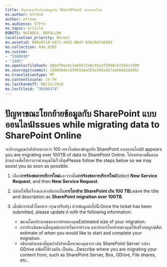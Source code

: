 ```yaml
---
title: ปัญหาขณะโยกย้ายข้อมูลกับ SharePoint แบบออนไลน์
ms.author: efrene
author: efrene
ms.audience: ITPro
ms.topic: article
ROBOTS: NOINDEX, NOFOLLOW
localization_priority: Normal
ms.assetid: 686e8f18-b871-4dd2-864f-8562947ab583
ms.collection: Adm_O365
ms.custom:
- "5300030"
- "1885"
ms.openlocfilehash: d8bdf0ac6c3a65b72e8c92a3f5960cb72b6cfd99
ms.sourcegitcommit: 1d98db8acb9959aba3b5e308a567ade6b62da56c
ms.translationtype: MT
ms.contentlocale: th-TH
ms.lasthandoff: 08/22/2019
ms.locfileid: "36504374"
---
```

# <a name="issues-while-migrating-data-to-sharepoint-online"></a><span data-ttu-id="df67a-102">ปัญหาขณะโยกย้ายข้อมูลกับ SharePoint แบบออนไลน์</span><span class="sxs-lookup"><span data-stu-id="df67a-102">Issues while migrating data to SharePoint Online</span></span>

<span data-ttu-id="df67a-103">จะปรากฏคุณกำลังย้ายมากกว่า 100 เทราไบต์ของข้อมูลกับ SharePoint แบบออนไลน์</span><span class="sxs-lookup"><span data-stu-id="df67a-103">It appears you are migrating over 100TB of data to SharePoint Online.</span></span> <span data-ttu-id="df67a-104">โปรดทำตามขั้นตอนด้านล่างเพื่อให้เราอาจช่วยคุณได้เร็วที่สุด</span><span class="sxs-lookup"><span data-stu-id="df67a-104">Please follow the steps below so we may assist you as soon as possible.</span></span> 

1. <span data-ttu-id="df67a-105">เลือก**การร้องขอการบริการใหม่**และจากนั้น**การร้องขอการบริการใหม่**</span><span class="sxs-lookup"><span data-stu-id="df67a-105">Select **New Service Request**, and then **New Service Request**.</span></span> 
2. <span data-ttu-id="df67a-106">ปล่อยให้ชื่อเรื่องและคำอธิบายเป็น**การโยกย้าย SharePoint เกิน 100 TB**</span><span class="sxs-lookup"><span data-stu-id="df67a-106">Leave the title and description as **SharePoint migration over 100TB**.</span></span>
3. <span data-ttu-id="df67a-107">เมื่อมีการส่งตั๋วโดยสาร กรุณาปรับปรุง ด้วยข้อมูลต่อไปนี้:</span><span class="sxs-lookup"><span data-stu-id="df67a-107">Once the ticket has been submitted, please update it with the following information:</span></span> 

    - <span data-ttu-id="df67a-108">ขนาดโดยประมาณของการย้ายของคุณ</span><span class="sxs-lookup"><span data-stu-id="df67a-108">Estimated size of your migration.</span></span>
    - <span data-ttu-id="df67a-109">การประเมินของเมื่อคุณต้องการเริ่มการทำงาน และทำการโยกย้ายของคุณให้เสร็จสมบูรณ์</span><span class="sxs-lookup"><span data-stu-id="df67a-109">An estimate of when you would like to start and complete your migration.</span></span>
    - <span data-ttu-id="df67a-110">อธิบายตำแหน่งที่คุณกำลังย้ายเนื้อหาของคุณจาก เช่น SharePoint Server กล่อง GDrive แฟ้มที่ใช้ร่วมกัน เป็นต้น...</span><span class="sxs-lookup"><span data-stu-id="df67a-110">Describe where you are migrating your content from, such as SharePoint Server, Box, GDrive, File shares, etc..</span></span>


  

